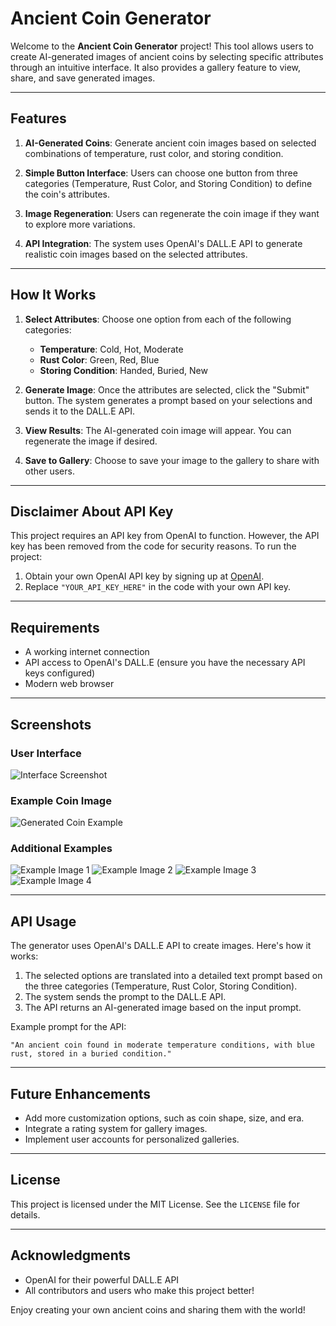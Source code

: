 # Ancient Coin Generator

Welcome to the **Ancient Coin Generator** project! This tool allows users to create AI-generated images of ancient coins by selecting specific attributes through an intuitive interface. It also provides a gallery feature to view, share, and save generated images.

---

## Features

1. **AI-Generated Coins**: Generate ancient coin images based on selected combinations of temperature, rust color, and storing condition.

2. **Simple Button Interface**: Users can choose one button from three categories (Temperature, Rust Color, and Storing Condition) to define the coin's attributes.

3. **Image Regeneration**: Users can regenerate the coin image if they want to explore more variations.

4. **API Integration**: The system uses OpenAI's DALL.E API to generate realistic coin images based on the selected attributes.

---

## How It Works

1. **Select Attributes**: Choose one option from each of the following categories:
   - **Temperature**: Cold, Hot, Moderate
   - **Rust Color**: Green, Red, Blue
   - **Storing Condition**: Handed, Buried, New

2. **Generate Image**: Once the attributes are selected, click the "Submit" button. The system generates a prompt based on your selections and sends it to the DALL.E API.

3. **View Results**: The AI-generated coin image will appear. You can regenerate the image if desired.

4. **Save to Gallery**: Choose to save your image to the gallery to share with other users.

---

## Disclaimer About API Key

This project requires an API key from OpenAI to function. However, the API key has been removed from the code for security reasons. To run the project:

1. Obtain your own OpenAI API key by signing up at [OpenAI](https://openai.com).
2. Replace `"YOUR_API_KEY_HERE"` in the code with your own API key.

---

## Requirements

- A working internet connection
- API access to OpenAI's DALL.E (ensure you have the necessary API keys configured)
- Modern web browser

---

## Screenshots

### User Interface
![Interface Screenshot](images/Screenshot_2024-12-28_231609.png)

### Example Coin Image
![Generated Coin Example](images/Screenshot_2024-12-28_231648.png)

### Additional Examples
![Example Image 1](images/Screenshot_2024-12-28_231904.png)
![Example Image 2](images/Screenshot_2024-12-28_231933.png)
![Example Image 3](images/Screenshot_2024-12-28_232217.png)
![Example Image 4](images/Screenshot_2024-12-28_232241.png)

---

## API Usage

The generator uses OpenAI's DALL.E API to create images. Here's how it works:

1. The selected options are translated into a detailed text prompt based on the three categories (Temperature, Rust Color, Storing Condition).
2. The system sends the prompt to the DALL.E API.
3. The API returns an AI-generated image based on the input prompt.

Example prompt for the API:
```
"An ancient coin found in moderate temperature conditions, with blue rust, stored in a buried condition."
```

---

## Future Enhancements

- Add more customization options, such as coin shape, size, and era.
- Integrate a rating system for gallery images.
- Implement user accounts for personalized galleries.

---

## License

This project is licensed under the MIT License. See the `LICENSE` file for details.

---

## Acknowledgments

- OpenAI for their powerful DALL.E API
- All contributors and users who make this project better!

Enjoy creating your own ancient coins and sharing them with the world!



